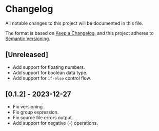 # Changelog

All notable changes to this project will be documented in this file.

The format is based on [Keep a Changelog](https://keepachangelog.com/en/1.0.0/),
and this project adheres to [Semantic Versioning](https://semver.org/spec/v2.0.0.html).

## [Unreleased]

- Add support for floating numbers.
- Add support for boolean data type.
- Add support for `if-else` control flow.

## [0.1.2] - 2023-12-27

- Fix versioning.
- Fix group expression.
- Fix source file errors output.
- Add support for negative (`-`) operations.
